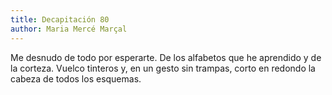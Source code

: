```yaml
---
title: Decapitación 80
author: Maria Mercé Marçal
---
```

Me desnudo de todo
por esperarte.
De los alfabetos que he aprendido
y de la corteza.
Vuelco tinteros
y, en un gesto
sin trampas,
corto en redondo
la cabeza de todos los esquemas.

